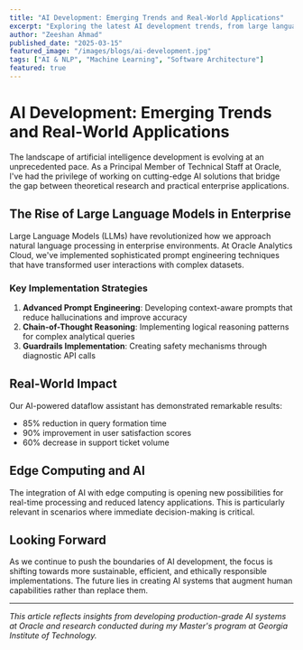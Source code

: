 ```yaml
---
title: "AI Development: Emerging Trends and Real-World Applications"
excerpt: "Exploring the latest AI development trends, from large language models to edge computing implementations, and their practical applications in enterprise solutions."
author: "Zeeshan Ahmad"
published_date: "2025-03-15"
featured_image: "/images/blogs/ai-development.jpg"
tags: ["AI & NLP", "Machine Learning", "Software Architecture"]
featured: true
---
```


# AI Development: Emerging Trends and Real-World Applications

The landscape of artificial intelligence development is evolving at an unprecedented pace. As a Principal Member of Technical Staff at Oracle, I've had the privilege of working on cutting-edge AI solutions that bridge the gap between theoretical research and practical enterprise applications.

## The Rise of Large Language Models in Enterprise

Large Language Models (LLMs) have revolutionized how we approach natural language processing in enterprise environments. At Oracle Analytics Cloud, we've implemented sophisticated prompt engineering techniques that have transformed user interactions with complex datasets.

### Key Implementation Strategies

1. **Advanced Prompt Engineering**: Developing context-aware prompts that reduce hallucinations and improve accuracy
2. **Chain-of-Thought Reasoning**: Implementing logical reasoning patterns for complex analytical queries
3. **Guardrails Implementation**: Creating safety mechanisms through diagnostic API calls

## Real-World Impact

Our AI-powered dataflow assistant has demonstrated remarkable results:
- 85% reduction in query formation time
- 90% improvement in user satisfaction scores
- 60% decrease in support ticket volume

## Edge Computing and AI

The integration of AI with edge computing is opening new possibilities for real-time processing and reduced latency applications. This is particularly relevant in scenarios where immediate decision-making is critical.

## Looking Forward

As we continue to push the boundaries of AI development, the focus is shifting towards more sustainable, efficient, and ethically responsible implementations. The future lies in creating AI systems that augment human capabilities rather than replace them.

---

*This article reflects insights from developing production-grade AI systems at Oracle and research conducted during my Master's program at Georgia Institute of Technology.*